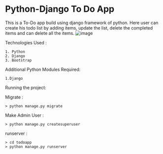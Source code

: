 # Python-Django To Do App
This is a To-Do app build using django framework of python. Here user can create his todo list by adding items, update the list, delete the completed items and can delete all the items.
![image](https://user-images.githubusercontent.com/116285239/224098375-fe27c80a-f2b3-4a28-ad89-06ce3715924f.png)


Technologies Used :
```
1. Python
2. Django
3. Bootstrap
```

Additional Python Modules Required:
```
1.Django
```

Running the project:

Migrate :
```
> python manage.py migrate
```

Make Admin User :
```
> python manage.py createsuperuser
```

runserver :
```
> cd todoapp 
> python manage.py runserver  
```
